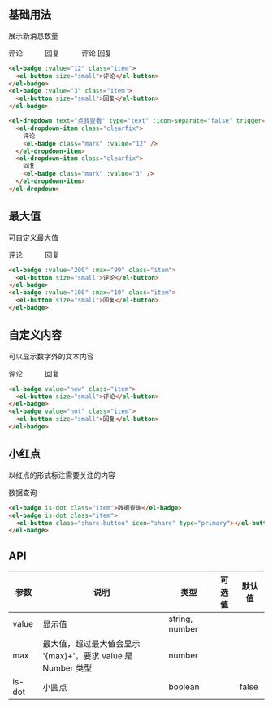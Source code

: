 ## 基础用法
展示新消息数量

<el-row>
  <el-col :span="12">
    <el-badge :value="12" class="item">
      <el-button size="small">评论</el-button>
    </el-badge>
    <el-badge :value="3" class="item">
      <el-button size="small">回复</el-button>
    </el-badge>
  </el-col>
  <el-col :span="12">
    <el-dropdown text="点我查看" type="text" :icon-separate="false" trigger="click">
      <el-dropdown-item class="clearfix">
        评论
        <el-badge class="mark" :value="12" />
      </el-dropdown-item>
      <el-dropdown-item class="clearfix">
        回复
        <el-badge class="mark" :value="3" />
      </el-dropdown-item>
    </el-dropdown>
  </el-col>
</el-row>

```html
<el-badge :value="12" class="item">
  <el-button size="small">评论</el-button>
</el-badge>
<el-badge :value="3" class="item">
  <el-button size="small">回复</el-button>
</el-badge>

<el-dropdown text="点我查看" type="text" :icon-separate="false" trigger="click">
  <el-dropdown-item class="clearfix">
    评论
    <el-badge class="mark" :value="12" />
  </el-dropdown-item>
  <el-dropdown-item class="clearfix">
    回复
    <el-badge class="mark" :value="3" />
  </el-dropdown-item>
</el-dropdown>
```

## 最大值
可自定义最大值

<el-row>
  <el-col :span="12">
    <el-badge :value="200" :max="99" class="item">
      <el-button size="small">评论</el-button>
    </el-badge>
    <el-badge :value="100" :max="10" class="item">
      <el-button size="small">回复</el-button>
    </el-badge>
  </el-col>
</el-row>

```html
<el-badge :value="200" :max="99" class="item">
  <el-button size="small">评论</el-button>
</el-badge>
<el-badge :value="100" :max="10" class="item">
  <el-button size="small">回复</el-button>
</el-badge>
```


## 自定义内容
可以显示数字外的文本内容

<el-row>
  <el-col :span="12">
    <el-badge value="new" class="item">
      <el-button size="small">评论</el-button>
    </el-badge>
    <el-badge value="hot" class="item">
      <el-button size="small">回复</el-button>
    </el-badge>
  </el-col>
</el-row>

```html
<el-badge value="new" class="item">
  <el-button size="small">评论</el-button>
</el-badge>
<el-badge value="hot" class="item">
  <el-button size="small">回复</el-button>
</el-badge>
```

## 小红点
以红点的形式标注需要关注的内容

<el-row>
  <el-col :span="12">
    <el-badge is-dot class="item">数据查询</el-badge>
    <el-badge is-dot class="item">
      <el-button class="share-button" icon="share" type="primary"></el-button>
    </el-badge>
  </el-col>
</el-row>

```html
<el-badge is-dot class="item">数据查询</el-badge>
<el-badge is-dot class="item">
  <el-button class="share-button" icon="share" type="primary"></el-button>
</el-badge>
```

<style scoped>
  .share-button {
    width: 36px;
    padding: 10px;
  }

  .mark {
    margin-top: 8px;
    line-height: 1;
    float: right;
  }

  .clearfix {
    @utils-clearfix;
  }

  .item {
    margin-right: 40px;
  }
</style>

## API
| 参数          | 说明            | 类型            | 可选值                 | 默认值   |
|-------------  |---------------- |---------------- |---------------------- |-------- |
| value          | 显示值      | string, number          |                       |         |
| max          |  最大值，超过最大值会显示 '{max}+'，要求 value 是 Number 类型    | number  |                       |         |
| is-dot       | 小圆点    | boolean  |    |  false |
